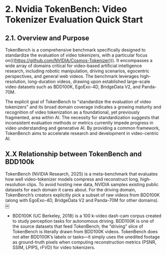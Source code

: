 # 2. Nvidia TokenBench: Video Tokenizer Evaluation Quick Start
## 2.1. Overview and Purpose
TokenBench is a comprehensive benchmark specifically designed to standardize the evaluation of video tokenizers, with a particular focus on(((https://github.com/NVIDIA/Cosmos-Tokenizer))). It encompasses a wide array of domains critical for video-based artificial intelligence research, including robotic manipulation, driving scenarios, egocentric perspectives, and general web videos. The benchmark leverages high-resolution, long-duration videos, drawing upon established large-scale video datasets such as BDD100K, EgoExo-4D, BridgeData V2, and Panda-70M.   

The explicit goal of TokenBench to "standardize the evaluation of video tokenizers" and its broad domain coverage indicates a growing maturity and recognition of video tokenization as a foundational, yet previously fragmented, area within AI. The necessity for standardization suggests that inconsistent evaluation methods or metrics currently impede progress in video understanding and generative AI. By providing a common framework, TokenBench aims to accelerate research and development in video-centric AI.


## X.X Relationship between TokenBench and BDD100k
TokenBench (NVIDIA Research, 2025) is a meta-benchmark that evaluates how well video-tokenizer models compress and reconstruct long, high-resolution clips. To avoid hosting new data, NVIDIA samples existing public datasets for each domain it cares about. For the driving domain, TokenBench’s creators explicitly pick a subset of raw videos from BDD100K (along with EgoExo-4D, BridgeData V2 and Panda-70M for other domains).  ￼
- BDD100K (UC Berkeley, 2018) is a 100 k-video dash-cam corpus created to study perception tasks for autonomous driving. BDD100K is one of the source datasets that feed TokenBench; the “driving” slice of TokenBench is literally drawn from BDD100K videos. TokenBench does not alter BDD100K’s labels or tasks—it simply uses the unedited footage as ground-truth pixels when computing reconstruction metrics (PSNR, SSIM, LPIPS, rFVD) for video tokenizers.
